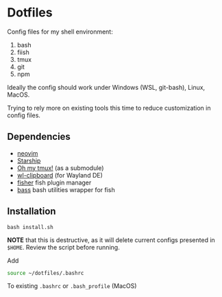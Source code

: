 # Dotfiles

Config files for my shell environment:

1. bash
2. fiish
3. tmux
4. git
5. npm

Ideally the config should work under Windows (WSL, git-bash), Linux, MacOS.

Trying to rely more on existing tools this time to reduce customization in config files.


## Dependencies

- [neovim](https://neovim.io/)
- [Starship](https://starship.rs/)
- [Oh my tmux!](https://github.com/gpakosz/.tmux) (as a submodule)
- [wl-clipboard](https://github.com/bugaevc/wl-clipboard) (for Wayland DE)
- [fisher](https://github.com/jorgebucaran/fisher) fish plugin manager
- [bass](https://github.com/edc/bass) bash utilities wrapper for fish

## Installation

```
bash install.sh
```

**NOTE** that this is destructive, as it will delete current configs presented in `$HOME`. Review the script before running.

Add

```sh
source ~/dotfiles/.bashrc
```
To existing `.bashrc` or `.bash_profile` (MacOS)
